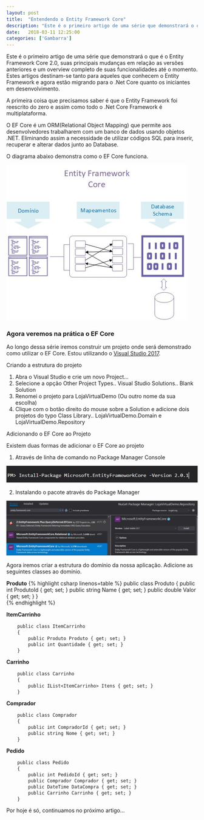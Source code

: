 ```yaml
---
layout: post
title:  "Entendendo o Entity Framework Core"
description: "Este é o primeiro artigo de uma série que demonstrará o que é o Entity Framework Core 2.0, suas principais mudanças em relação as versões anteriores e um overview completo de suas funcionalidades até o momento. Estes artigos destinam-se tanto para aqueles que conhecem o Entity Framework e agora estão migrando para o .Net Core quanto os iniciantes em desenvolvimento."
date:   2018-03-11 12:25:00
categories: ['Gambarra']
---
```


Este é o primeiro artigo de uma série que demonstrará o que é o Entity Framework Core 2.0, suas principais mudanças em relação as versões anteriores e um overview completo de suas funcionalidades até o momento. Estes artigos destinam-se tanto para aqueles que conhecem o Entity Framework e agora estão migrando para o .Net Core quanto os iniciantes em desenvolvimento.

A primeira coisa que precisamos saber é que o Entity Framework foi reescrito do zero e assim como todo o .Net Core Framework é multiplataforma. 

O EF Core é um ORM(Relational Object Mapping) que permite aos desenvolvedores trabalharem com um banco de dados usando objetos .NET. Eliminando assim a necessidade de utilizar códigos SQL para inserir, recuperar e alterar dados junto ao Database.  

O diagrama abaixo demonstra como o EF Core funciona. 

![](/assets/images/entityframework/entity.jpg)

### Agora veremos na prática o EF Core

Ao longo dessa série iremos construir um projeto onde será demonstrado como utilizar o EF Core. Estou utilizando o [Visual Studio 2017](https://www.visualstudio.com/pt-br/downloads/). 

Criando a estrutura do projeto

1. Abra o Visual Studio e crie um novo Project...
2. Selecione a opção Other Project Types.. Visual Studio Solutions.. Blank Solution
3. Renomei o projeto para LojaVirtualDemo (Ou outro nome da sua escolha)
4. Clique com o botão direito do mouse sobre a Solution e adicione dois projetos do typo Class Library.. LojaVirtualDemo.Domain e LojaVirtualDemo.Repository

Adicionando o EF Core ao Projeto

Existem duas formas de adicionar o EF Core ao projeto

1. Através de linha de comando no Package Manager Console

![](/assets/images/entityframework/installpackageefcore.jpg)

2. Instalando o pacote através do Package Manager

![](/assets/images/entityframework/installmanagerpackageefcore.jpg)


Agora iremos criar a estrutura do domínio da nossa aplicação. Adicione as seguintes classes ao domínio.

**Produto**	
{% highlight csharp linenos=table %}
    public class Produto
    {
        public int ProdutoId { get; set; }
        public string Name { get; set; }
        public double Valor { get; set; }
    }	
{% endhighlight %}


**ItemCarrinho**
~~~~
    public class ItemCarrinho
    {
        public Produto Produto { get; set; }
        public int Quantidade { get; set; }
    }
~~~~

**Carrinho**	
~~~~
    public class Carrinho
    {
        public IList<ItemCarrinho> Itens { get; set; }
    }	
~~~~

**Comprador**
~~~~
    public class Comprador
    {
        public int CompradorId { get; set; }
        public string Nome { get; set; }
    }
~~~~

**Pedido**
~~~~
    public class Pedido
    {
        public int PedidoId { get; set; }
        public Comprador Comprador { get; set; }
        public DateTime DataCompra { get; set; }
        public Carrinho Carrinho { get; set; }
    }
~~~~

Por hoje é só, continuamos no próximo artigo...